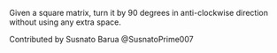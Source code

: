 Given a square matrix, turn it by 90 degrees in anti-clockwise direction without using any extra space.


Contributed by Susnato Barua @SusnatoPrime007
